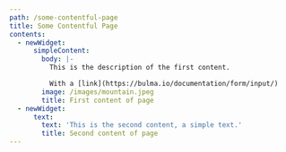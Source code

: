 ```yaml
---
path: /some-contentful-page
title: Some Contentful Page
contents:
  - newWidget:
      simpleContent:
        body: |-
          This is the description of the first content.

          With a [link](https://bulma.io/documentation/form/input/)
        image: /images/mountain.jpeg
        title: First content of page
  - newWidget:
      text:
        text: 'This is the second content, a simple text.'
        title: Second content of page
---
```


